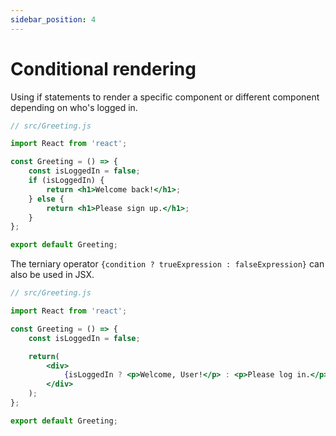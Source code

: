 ```yaml
---
sidebar_position: 4
---
```

# Conditional rendering

Using if statements to render a specific component or different component depending on who's logged in.

```jsx
// src/Greeting.js

import React from 'react';

const Greeting = () => {
    const isLoggedIn = false;
    if (isLoggedIn) {
        return <h1>Welcome back!</h1>;
    } else {
        return <h1>Please sign up.</h1>;
    }
};

export default Greeting;
```

The terniary operator `{condition ? trueExpression : falseExpression}` can also be used in JSX.
```jsx
// src/Greeting.js

import React from 'react';

const Greeting = () => {
    const isLoggedIn = false;

    return(
        <div>
            {isLoggedIn ? <p>Welcome, User!</p> : <p>Please log in.</p>}
        </div>
    );
};

export default Greeting;
```